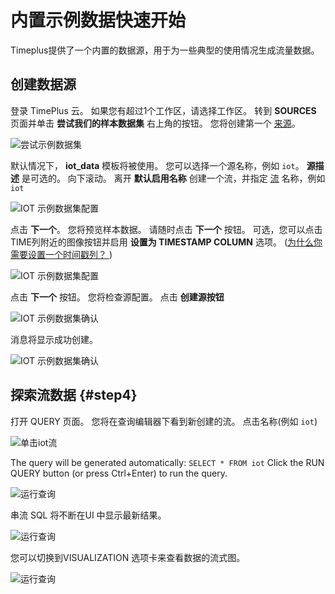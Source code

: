 # 内置示例数据快速开始

Timeplus提供了一个内置的数据源，用于为一些典型的使用情况生成流量数据。

## 创建数据源

登录 TimePlus 云。 如果您有超过1个工作区，请选择工作区。 转到 **SOURCES** 页面并单击 **尝试我们的样本数据集** 右上角的按钮。 您将创建第一个 [来源](glossary#source)。

![尝试示例数据集](/img/sampledata.png)

默认情况下， **iot_data** 模板将被使用。 您可以选择一个源名称，例如 `iot`。 **源描述** 是可选的。 向下滚动。 离开 **默认启用名称** 创建一个流，并指定 [流](glossary#stream) 名称，例如 `iot`

![IOT 示例数据集配置](/img/sampledata_cfg.png)

点击 **下一个**。 您将预览样本数据。 请随时点击 **下一个** 按钮。 可选，您可以点击TIME列附近的图像按钮并启用 **设置为 TIMESTAMP COLUMN** 选项。 ([为什么你需要设置一个时间戳列？ ](glossary#timestamp-column))

![IOT 示例数据集配置](/img/sampledata_ts.png)

点击 **下一个** 按钮。 您将检查源配置。 点击 **创建源按钮**

![IOT 示例数据集确认](/img/sampledata_confirm.png)

消息将显示成功创建。

![IOT 示例数据集确认](/img/sampledata_ok.png)

## 探索流数据 {#step4}

打开 QUERY 页面。 您将在查询编辑器下看到新创建的流。 点击名称(例如 `iot`)

![单击iot流](/img/sampledata_click_iot.png)

The query will be generated automatically: `SELECT * FROM iot` Click the RUN QUERY button (or press Ctrl+Enter) to run the query.

![运行查询](/img/sampledata_click_run_bn.png)

串流 SQL 将不断在UI 中显示最新结果。

![运行查询](/img/sampledata_click_query_live.png)

您可以切换到VISUALIZATION 选项卡来查看数据的流式图。

![运行查询](/img/sampledata_click_viz.png)